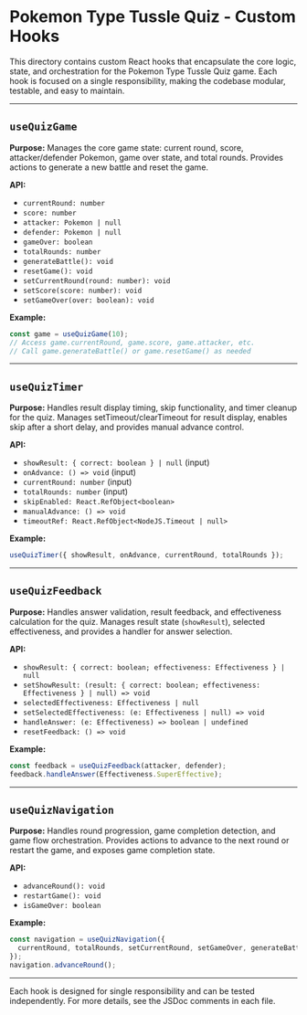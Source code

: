 # Pokemon Type Tussle Quiz - Custom Hooks

This directory contains custom React hooks that encapsulate the core logic, state, and orchestration for the Pokemon Type Tussle Quiz game. Each hook is focused on a single responsibility, making the codebase modular, testable, and easy to maintain.

---

## `useQuizGame`

**Purpose:**
Manages the core game state: current round, score, attacker/defender Pokemon, game over state, and total rounds. Provides actions to generate a new battle and reset the game.

**API:**
- `currentRound: number`
- `score: number`
- `attacker: Pokemon | null`
- `defender: Pokemon | null`
- `gameOver: boolean`
- `totalRounds: number`
- `generateBattle(): void`
- `resetGame(): void`
- `setCurrentRound(round: number): void`
- `setScore(score: number): void`
- `setGameOver(over: boolean): void`

**Example:**
```ts
const game = useQuizGame(10);
// Access game.currentRound, game.score, game.attacker, etc.
// Call game.generateBattle() or game.resetGame() as needed
```

---

## `useQuizTimer`

**Purpose:**
Handles result display timing, skip functionality, and timer cleanup for the quiz. Manages setTimeout/clearTimeout for result display, enables skip after a short delay, and provides manual advance control.

**API:**
- `showResult: { correct: boolean } | null` (input)
- `onAdvance: () => void` (input)
- `currentRound: number` (input)
- `totalRounds: number` (input)
- `skipEnabled: React.RefObject<boolean>`
- `manualAdvance: () => void`
- `timeoutRef: React.RefObject<NodeJS.Timeout | null>`

**Example:**
```ts
useQuizTimer({ showResult, onAdvance, currentRound, totalRounds });
```

---

## `useQuizFeedback`

**Purpose:**
Handles answer validation, result feedback, and effectiveness calculation for the quiz. Manages result state (`showResult`), selected effectiveness, and provides a handler for answer selection.

**API:**
- `showResult: { correct: boolean; effectiveness: Effectiveness } | null`
- `setShowResult: (result: { correct: boolean; effectiveness: Effectiveness } | null) => void`
- `selectedEffectiveness: Effectiveness | null`
- `setSelectedEffectiveness: (e: Effectiveness | null) => void`
- `handleAnswer: (e: Effectiveness) => boolean | undefined`
- `resetFeedback: () => void`

**Example:**
```ts
const feedback = useQuizFeedback(attacker, defender);
feedback.handleAnswer(Effectiveness.SuperEffective);
```

---

## `useQuizNavigation`

**Purpose:**
Handles round progression, game completion detection, and game flow orchestration. Provides actions to advance to the next round or restart the game, and exposes game completion state.

**API:**
- `advanceRound(): void`
- `restartGame(): void`
- `isGameOver: boolean`

**Example:**
```ts
const navigation = useQuizNavigation({
  currentRound, totalRounds, setCurrentRound, setGameOver, generateBattle, resetGame
});
navigation.advanceRound();
```

---

Each hook is designed for single responsibility and can be tested independently. For more details, see the JSDoc comments in each file. 